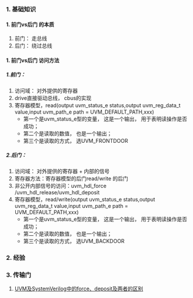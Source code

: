### 1. 基础知识
#### 1. 前门vs后门 的本质
1. 前门： 走总线
2. 后门： 绕过总线
#### 1. 前门vs后门 访问方法
##### 1.前门：
  1. 访问域： 对外提供的寄存器
  2. drive直接驱动总线， cbus的实现
  3. 寄存器模型，read(output uvm_status_e status,output uvm_reg_data_t value,input uvm_path_e path = UVM_DEFAULT_PATH,xxx)
     - 第一个是uvm_status_e型的变量， 这是一个输出， 用于表明读操作是否成功；
     - 第二个是读取的数值， 也是一个输出；
     - 第三个是读取的方式， 选UVM_FRONTDOOR
##### 2.后门：
  1. 访问域： 对外提供的寄存器 + 内部的信号
  2. 寄存器方法：寄存器模型的后门read/write 的后门
  3. 非公开内部信号的访问：uvm_hdl_force /uvm_hdl_release/uvm_hdl_deposit
  4. 寄存器模型，read/write(output uvm_status_e status,output uvm_reg_data_t value,input uvm_path_e path = UVM_DEFAULT_PATH,xxx)
     - 第一个是uvm_status_e型的变量， 这是一个输出， 用于表明读操作是否成功；
     - 第二个是读取的数值， 也是一个输出；
     - 第三个是读取的方式， 选UVM_BACKDOOR


### 2. 经验


### 3. 传输门
1. [UVM及SystemVerilog中的force、deposit及两者的区别](https://zhuanlan.zhihu.com/p/621413134)
